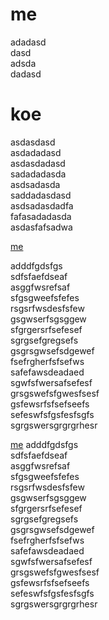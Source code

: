 # me  
adadasd   
dasd  
adsda  
dadasd  
# koe  
asdasdasd  
asdadadasd  
asdasdadasd  
sadadadasda  
asdsadasda  
saddadasdasd  
asdsadasdadfa  
fafasadadasda  
asdasfafsadwa

[me](#me)

adddfgdsfgs  
sdfsfaefdseaf  
asggfwsrefsaf  
sfgsgweefsfefes  
rsgsrfwsdesfsfew  
gsgwserfsgsggew  
sfgrgersrfsefesef   
sgrgsefgregsefs  
gsgrsgwsefsdgewef  
fsefrgherfsfsefws  
safefawsdeadaed  
sgwfsfwersafsefesf  
grsgswefsfgwesfsesf  
gsfewsrfsfsefseefs  
sefeswfsfgsfesfsgfs  
sgrgswersgrgrgrhesr  

[me](#me)
adddfgdsfgs  
sdfsfaefdseaf  
asggfwsrefsaf  
sfgsgweefsfefes  
rsgsrfwsdesfsfew  
gsgwserfsgsggew  
sfgrgersrfsefesef   
sgrgsefgregsefs  
gsgrsgwsefsdgewef  
fsefrgherfsfsefws  
safefawsdeadaed  
sgwfsfwersafsefesf  
grsgswefsfgwesfsesf  
gsfewsrfsfsefseefs  
sefeswfsfgsfesfsgfs  
sgrgswersgrgrgrhesr  
